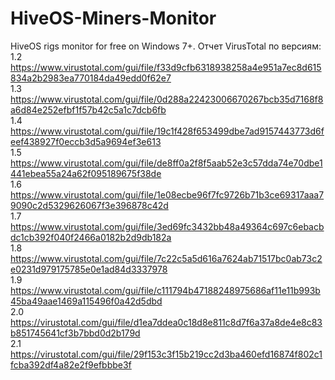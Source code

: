 # HiveOS-Miners-Monitor
HiveOS rigs monitor for free on Windows 7+. Отчет VirusTotal по версиям:<br>
1.2 https://www.virustotal.com/gui/file/f33d9cfb6318938258a4e951a7ec8d615834a2b2983ea770184da49edd0f62e7<br>
1.3 https://www.virustotal.com/gui/file/0d288a22423006670267bcb35d7168f8a6d84e252efbf1f57b42c5a1c7dcb6fb<br>
1.4 https://www.virustotal.com/gui/file/19c1f428f653499dbe7ad9157443773d6feef438927f0eccb3d5a9694ef3e613<br>
1.5 https://www.virustotal.com/gui/file/de8ff0a2f8f5aab52e3c57dda74e70dbe1441ebea55a24a62f095189675f38de<br>
1.6 https://www.virustotal.com/gui/file/1e08ecbe96f7fc9726b71b3ce69317aaa79090c2d5329626067f3e396878c42d<br>
1.7 https://www.virustotal.com/gui/file/3ed69fc3432bb48a49364c697c6ebacbdc1cb392f040f2466a0182b2d9db182a<br>
1.8 https://www.virustotal.com/gui/file/7c22c5a5d616a7624ab71517bc0ab73c2e0231d979175785e0e1ad84d3337978<br>
1.9 https://www.virustotal.com/gui/file/c111794b47188248975686af11e11b993b45ba49aae1469a115496f0a42d5dbd<br>
2.0 https://virustotal.com/gui/file/d1ea7ddea0c18d8e811c8d7f6a37a8de4e8c83b851745641cf3b7bbd0d2b179d<br>
2.1 https://virustotal.com/gui/file/29f153c3f15b219cc2d3ba460efd16874f802c1fcba392df4a82e2f9efbbbe3f<br>
